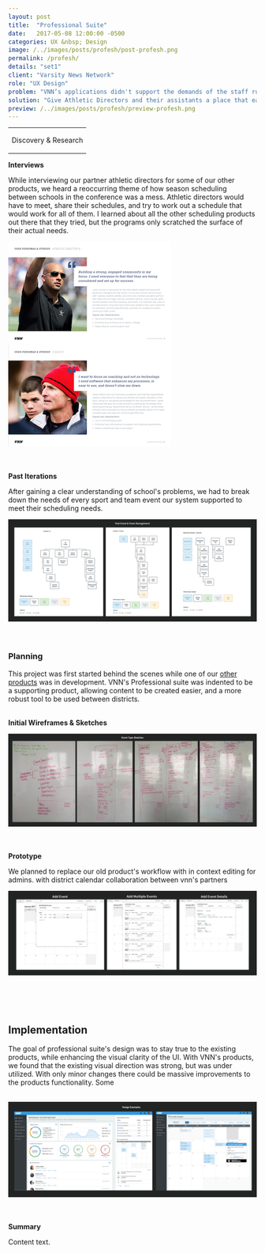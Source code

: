 ```yaml
---
layout: post
title:  "Professional Suite"
date:   2017-05-08 12:00:00 -0500
categories: UX &nbsp; Design
image: /../images/posts/profesh/post-profesh.png
permalink: /profesh/
details: "set1"
client: "Varsity News Network"
role: "UX Design"
problem: "VNN’s applications didn't support the demands of the staff running the schools programs. Especially when it came to scheduling, and event management."
solution: "Give Athletic Directors and their assistants a place that easily allowed them to create, manage, and share important schedule information."
preview: /../images/posts/profesh/preview-profesh.png
---
```

<table class="post-content-section-title">
  <tr>
    <td>
      <p class="section-title">Discovery & Research</p>
    </td>
  </tr>
</table>


**Interviews**

While interviewing our partner athletic directors for some of our other products, we heard a reoccurring theme of how season scheduling between schools in the conference was a mess. Athletic directors would have to meet, share their schedules, and try to work out a schedule that would work for all of them. I learned about all the other scheduling products out there that they tried, but the programs only scratched the surface of their actual needs.


![Persona 1](/../images/posts/profesh/profesh-persona1.png)
![Persona 1](/../images/posts/profesh/profesh-persona2.png)
<br>
<br>
<br>


**Past Iterations**

After gaining a clear understanding of school's problems, we had to break down the needs of every sport and team event our system supported to meet their scheduling needs.


![Old Product Sitemap](/../images/posts/profesh/profesh-sitemaps.png)
<br>
<br>
<br>


### Planning

This project was first started behind the scenes while one of our <a href="/sportshub/">other products</a> was in development. VNN's Professional suite was indented to be a supporting product, allowing content to be created easier, and a more robust tool to be used between districts.
<br>
<br>


**Initial Wireframes & Sketches**

![Whiteboard Sketches](/../images/posts/profesh/profesh-whiteboard-sketches.png)
<br>
<br>
<br>

**Prototype**

We planned to replace our old product's workflow with in context editing for admins. with district calendar collaboration between vnn's partners

![Home](/../images/posts/profesh/profesh-prototype.png)

<br>
<br>
<br>


## Implementation

The goal of professional suite's design was to stay true to the existing products, while enhancing the visual clarity of the UI. With VNN's products, we found that the existing visual direction was strong, but was under utilized. With only minor changes there could be massive improvements to the products functionality. Some
<br>
<br>

![Professional Suite Design Examples](/../images/posts/profesh/profesh-designs.png)
<br>
<br>
<br>

**Summary**

Content text.
<br>
<br>
<br>
